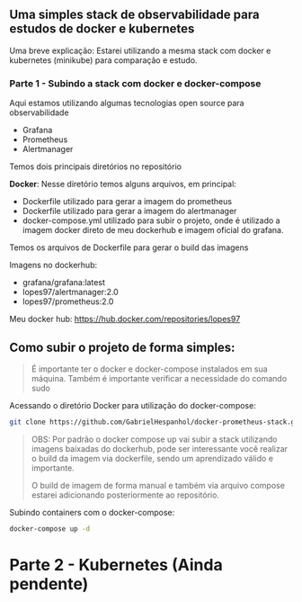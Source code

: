 ## Uma simples stack de observabilidade para estudos de docker e kubernetes

Uma breve explicação: Estarei utilizando a mesma stack com docker e kubernetes (minikube) para comparação e estudo.

### Parte 1 - Subindo a stack com docker e docker-compose

Aqui estamos utilizando algumas tecnologias open source para observabilidade

- Grafana
- Prometheus
- Alertmanager

Temos dois principais diretórios no repositório

**Docker**: Nesse diretório temos alguns arquivos, em principal:
- Dockerfile utilizado para gerar a imagem do prometheus
- Dockerfile utilizado para gerar a imagem do alertmanager
- docker-compose.yml utilizado para subir o projeto, onde é utilizado a imagem docker direto de meu dockerhub e imagem oficial do grafana.

Temos os arquivos de Dockerfile para gerar o build das imagens

Imagens no dockerhub:
- grafana/grafana:latest
- lopes97/alertmanager:2.0
- lopes97/prometheus:2.0

Meu docker hub: https://hub.docker.com/repositories/lopes97

## Como subir o projeto de forma simples:

> É importante ter o docker e docker-compose instalados em sua máquina.
> Também é importante verificar a necessidade do comando sudo

Acessando o diretório Docker para utilização do docker-compose:
```bash
git clone https://github.com/GabrielHespanhol/docker-prometheus-stack.git && cd docker-prometheus-stack/Docker
```

> OBS: Por padrão o docker compose up vai subir a stack utilizando imagens baixadas do dockerhub, pode ser interessante você realizar o build da imagem via dockerfile, sendo um aprendizado válido e importante.
> 
> O build de imagem de forma manual e também via arquivo compose estarei adicionando posteriormente ao repositório.

Subindo containers com o docker-compose:
```bash
docker-compose up -d
```

# Parte 2 - Kubernetes (Ainda pendente)